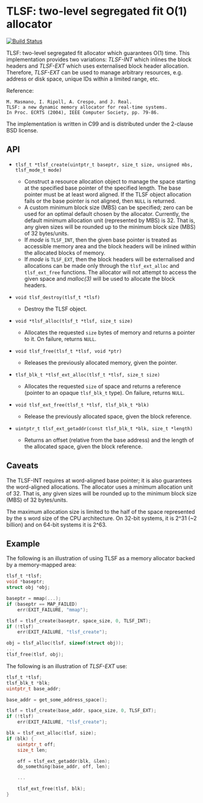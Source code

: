 # TLSF: two-level segregated fit O(1) allocator

[![Build Status](https://travis-ci.org/rmind/tlsf.svg?branch=master)](https://travis-ci.org/rmind/tlsf)

TLSF: two-level segregated fit allocator which guarantees O(1) time.
This implementation provides two variations: _TLSF-INT_ which inlines the
block headers and _TLSF-EXT_ which uses externalised block header allocation.
Therefore, _TLSF-EXT_ can be used to manage arbitrary resources, e.g.
address or disk space, unique IDs within a limited range, etc.

Reference:

	M. Masmano, I. Ripoll, A. Crespo, and J. Real.
	TLSF: a new dynamic memory allocator for real-time systems.
	In Proc. ECRTS (2004), IEEE Computer Society, pp. 79-86.

The implementation is written in C99 and is distributed under the
2-clause BSD license.

## API

* `tlsf_t *tlsf_create(uintptr_t baseptr, size_t size, unsigned mbs, tlsf_mode_t mode)`
  * Construct a resource allocation object to manage the space starting
  at the specified base pointer of the specified length.  The base pointer
  must be at least word aligned.  If the TLSF object allocation fails or
  the base pointer is not aligned, then `NULL` is returned.
  * A custom minimum block size (MBS) can be specified; zero can be used
  for an optimal default chosen by the allocator.  Currently, the default
  minimum allocation unit (represented by MBS) is 32.  That is, any given
  sizes will be rounded up to the minimum block size (MBS) of 32 bytes/units.
  * If _mode_ is `TLSF_INT`, then the given base pointer is treated as
  accessible memory area and the block headers will be inlined within the
  allocated blocks of memory.
  * If _mode_ is `TLSF_EXT`, then the block headers will be externalised
  and allocations can be made only through the `tlsf_ext_alloc` and
  `tlsf_ext_free` functions.  The allocator will not attempt to access the
  given space and _malloc(3)_ will be used to allocate the block headers.

* `void tlsf_destroy(tlsf_t *tlsf)`
  * Destroy the TLSF object.

* `void *tlsf_alloc(tlsf_t *tlsf, size_t size)`
  * Allocates the requested `size` bytes of memory and returns a
  pointer to it.  On failure, returns `NULL`.

* `void tlsf_free(tlsf_t *tlsf, void *ptr)`
  * Releases the previously allocated memory, given the pointer.

* `tlsf_blk_t *tlsf_ext_alloc(tlsf_t *tlsf, size_t size)`
  * Allocates the requested `size` of space and returns a reference
  (pointer to an opaque `tlsf_blk_t` type).  On failure, returns `NULL`.

* `void tlsf_ext_free(tlsf_t *tlsf, tlsf_blk_t *blk)`
  * Release the previously allocated space, given the block reference.

* `uintptr_t tlsf_ext_getaddr(const tlsf_blk_t *blk, size_t *length)`
  * Returns an offset (relative from the base address) and the length of
  the allocated space, given the block reference.

## Caveats

The TLSF-INT requires at word-aligned base pointer; it is also guarantees
the word-aligned allocations.
The allocator uses a minimum allocation unit of 32.  That is, any given
sizes will be rounded up to the minimum block size (MBS) of 32 bytes/units.

The maximum allocation size is limited to the half of the space represented
by the s word size of the CPU architecture.  On 32-bit systems, it is 2^31
(~2 billion) and on 64-bit systems it is 2^63.

## Example

The following is an illustration of using TLSF as a memory allocator backed
by a memory-mapped area:
```c
tlsf_t *tlsf;
void *baseptr;
struct obj *obj;

baseptr = mmap(...);
if (baseptr == MAP_FAILED)
	err(EXIT_FAILURE, "mmap");

tlsf = tlsf_create(baseptr, space_size, 0, TLSF_INT);
if (!tlsf)
	err(EXIT_FAILURE, "tlsf_create");

obj = tlsf_alloc(tlsf, sizeof(struct obj));
...
tlsf_free(tlsf, obj);
```

The following is an illustration of _TLSF-EXT_ use:
```c
tlsf_t *tlsf;
tlsf_blk_t *blk;
uintptr_t base_addr;

base_addr = get_some_address_space();

tlsf = tlsf_create(base_addr, space_size, 0, TLSF_EXT);
if (!tlsf)
	err(EXIT_FAILURE, "tlsf_create");

blk = tlsf_ext_alloc(tlsf, size);
if (blk) {
	uintptr_t off;
	size_t len;

	off = tlsf_ext_getaddr(blk, &len);
	do_something(base_addr, off, len);

	...

	tlsf_ext_free(tlsf, blk);
}
```
